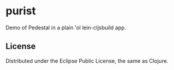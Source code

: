 # purist

Demo of Pedestal in a plain 'ol lein-cljsbuild app.

## License

Distributed under the Eclipse Public License, the same as Clojure.
